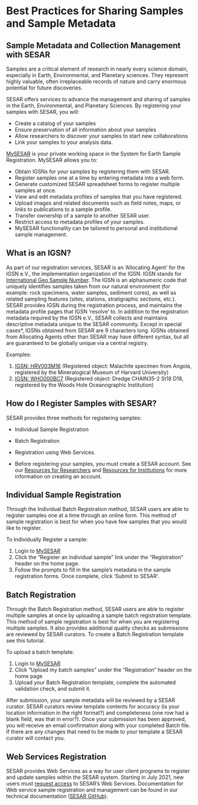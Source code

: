 # Best Practices for Sharing Samples and Sample Metadata

## Sample Metadata and Collection Management with SESAR

Samples are a critical element of research in nearly every science domain, especially in Earth, Environmental, and Planetary sciences. They represent highly valuable, often irreplaceable records of nature and carry enormous potential for future discoveries.

SESAR offers services to advance the management and sharing of samples in the Earth, Environmental, and Planetary Sciences.  By registering your samples with SESAR, you will:

* Create a catalog of your samples
* Ensure preservation of all information about your samples
* Allow researchers to discover your samples to start new collaborations
* Link your samples to your analysis data.

[MySESAR](https://app.geosamples.org/index.php) is your private working space in the System for Earth Sample Registration. MySESAR allows you to:

* Obtain IGSNs for your samples by registering them with SESAR.
* Register samples one at a time by entering metadata into a web form.
* Generate customized SESAR spreadsheet forms to register multiple samples at once.
* View and edit metadata profiles of samples that you have registered.
* Upload images and related documents such as field notes, maps, or links to publications to a sample profile.
* Transfer ownership of a sample to another SESAR user.
* Restrict access to metadata profiles of your samples.
* MySESAR functionality can be tailored to personal and institutional sample management.

## What is an IGSN?

As part of our registration services, SESAR is an ‘Allocating Agent’ for the IGSN e.V., the implementation organization of the IGSN. IGSN stands for [International Geo Sample Number](http://igsn.org/). The IGSN is an alphanumeric code that uniquely identifies samples taken from our natural environment (for example: rock specimens, water samples, sediment cores), as well as related sampling features (sites, stations, stratigraphic sections, etc.).
SESAR provides IGSN during the registration process, and maintains the metadata profile pages that IGSN ‘resolve’ to. In addition to the registration metadata required by the IGSN e.V., SESAR collects and maintains descriptive metadata unique to the SESAR community.
Except in special cases*, IGSNs obtained from SESAR are 9 characters long. IGSNs obtained from Allocating Agents other than SESAR may have different syntax, but all are guaranteed to be globally unique via a central registry.

Examples:

1. [IGSN: HRV003M16](http://app.geosamples.org/sample_display.php?sample_id=48658) (Registered object: Malachite specimen from Angola, registered by the Mineralogical Museum of Harvard University)
2. [IGSN: WHO000BC7](http://app.geosamples.org/sample_display.php?sample_id=76639)  (Registered object: Dredge CHAIN35-2 St18 D18, registered by the Woods Hole Oceanographic Institution)

## How do I Register Samples with SESAR?

SESAR provides three methods for registering samples:

* Individual Sample Registration
* Batch Registration
* Registration using Web Services.  

* Before registering your samples, you must create a SESAR account.  See our [Resources for Researchers](https://www.geosamples.org/resources/researchers) and [Resources for Institutions](https://www.geosamples.org/resources/institutions) for more information on creating an account.

## Individual Sample Registration

Through the Individual Batch Registration method, SESAR users are able to register samples one at a time through an online form. This method of sample registration is best for when you have few samples that you would like to register.

To Individually Register a sample:

1. Login to [MySESAR](https://app.geosamples.org/index.php)
2. Click the “Register an individual sample” link under the “Registration” header on the home page.
3. Follow the prompts to fill in the sample’s metadata in the sample registration forms. Once complete, click ‘Submit to SESAR’.

## Batch Registration
Through the Batch Registration method, SESAR users are able to register multiple samples at once by uploading a sample batch registration template. This method of sample registration is best for when you are registering multiple samples. It also provides additional quality checks as submissions are reviewed by SESAR curators. To create a Batch Registration template see this tutorial.

To upload a batch template:

1. Login to [MySESAR](https://app.geosamples.org/index.php)
2. Click “Upload my batch samples” under the “Registration” header on the home page
3. Upload your Batch Registration template, complete the automated validation check, and submit it.

After submission, your sample metadata will be reviewed by a SESAR curator. SESAR curators review template contents for accuracy (is your location information in the right format?) and completeness (one row had a blank field, was that in error?). Once your submission has been approved, you will receive an email confirmation along with your completed Batch file. If there are any changes that need to be made to your template a SESAR curator will contact you.

## Web Services Registration

SESAR provides Web Services as a way for user client programs to register and update samples within the SESAR system. Starting in July 2021, new users must [request access](https://app.geosamples.org/views/webservice_request.php) to SESAR’s Web Services. Documentation for Web service sample registration and management can be found in our technical documentation ([SESAR GitHub](https://geosamples.github.io/sesar-doc/web_services/overview.html)).
